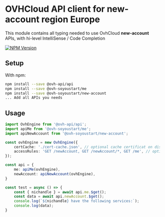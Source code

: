 # OVHCloud API client for **new-account** region Europe

This module contains all typing needed to use OvhCloud **new-account** APIs, with hi-level IntelliSense / Code Completion

[![NPM Version](https://img.shields.io/npm/v/@ovh-soyoustart/new-account.svg?style=flat)](https://www.npmjs.org/package/@ovh-soyoustart/new-account)

## Setup

With npm:

```bash
npm install --save @ovh-api/api
npm install --save @ovh-soyoustart/me
npm install --save @ovh-soyoustart/new-account
... Add all APIs you needs
```

## Usage

```typescript
import OvhEngine from '@ovh-api/api';
import apiMe from '@ovh-soyoustart/me';
import apiNewAccount from '@ovh-soyoustart/new-account';

const ovhEngine = new OvhEngine({ 
    certCache: './cert-cache.json', // optional cache certificat on disk.
    accessRules: 'GET /newAccount, GET /newAccount/*, GET /me', // optional limit the requested privileges.
});

const api = {
    me: apiMe(ovhEngine),
    newAccount: apiNewAccount(ovhEngine),
}

const test = async () => {
    const { nichandle } = await api.me.$get();
    const data = await api.newAccount.$get();
    console.log(`${nichandle} have the following services:`);
    console.log(data);
}
```
